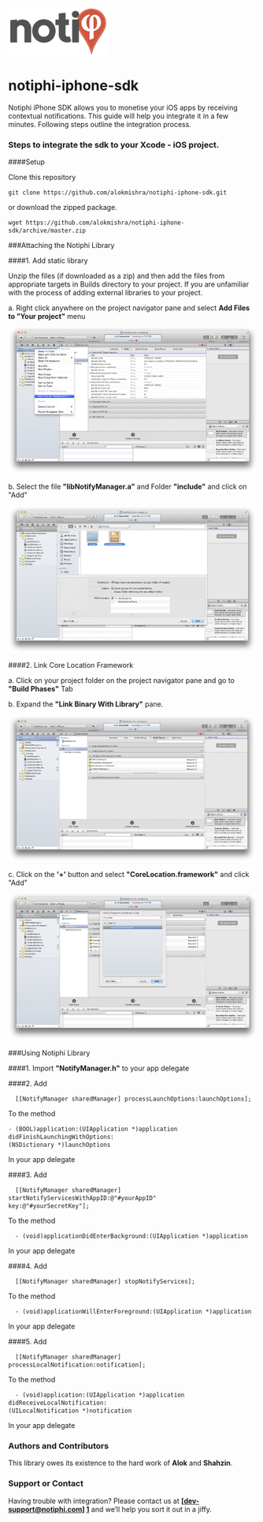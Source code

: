 
![Alt text](/READMESCR/not.png?raw=true)

notiphi-iphone-sdk
==================

Notiphi iPhone SDK allows you to monetise your iOS apps by receiving contextual notifications. This guide will help you integrate it in a few minutes. Following steps outline the integration process.

### Steps to integrate the sdk to your Xcode - iOS project.

####Setup

Clone this repository

```
git clone https://github.com/alokmishra/notiphi-iphone-sdk.git
```

or download the zipped package.

```
wget https://github.com/alokmishra/notiphi-iphone-sdk/archive/master.zip
```

###Attaching the Notiphi Library

####1. Add static library

Unzip the files (if downloaded as a zip) and then add the files from appropriate targets in Builds directory to your project. If you are unfamiliar with the process of adding external libraries to your project.

a. Right click anywhere on the project navigator pane and select **Add Files to "Your project"** menu

![Alt text](/READMESCR/1a.png?raw=true)

b. Select the file **"libNotifyManager.a"** and Folder **"include"** and click on "Add"

![Alt text](/READMESCR/1b.png?raw=true)

####2. Link Core Location Framework

a. Click on your project folder on the project navigator pane and go to **"Build Phases"** Tab

b. Expand the **"Link Binary With Library"** pane.

![Alt text](/READMESCR/2b.png?raw=true)

c. Click on the **'+'** button and select **"CoreLocation.framework"** and click "Add"

![Alt text](/READMESCR/2c.png?raw=true)


###Using Notiphi Library

####1. Import 
**"NotifyManager.h"** to your app delegate

####2. Add
```
  [[NotifyManager sharedManager] processLaunchOptions:launchOptions];
```

To the method

```
- (BOOL)application:(UIApplication *)application didFinishLaunchingWithOptions:
(NSDictionary *)launchOptions 
```

In your app delegate

####3. Add
```
  [[NotifyManager sharedManager] startNotifyServicesWithAppID:@"#yourAppID"
key:@"#yourSecretKey"];
```

To the method

```
  - (void)applicationDidEnterBackground:(UIApplication *)application
 ```

In your app delegate 

####4. Add
```
  [[NotifyManager sharedManager] stopNotifyServices];
 ```

To the method

```
  - (void)applicationWillEnterForeground:(UIApplication *)application
 ```

In your app delegate 

####5. Add
```
  [[NotifyManager sharedManager] processLocalNotification:notification];
 ```

To the method

```
  - (void)application:(UIApplication *)application
didReceiveLocalNotification:
(UILocalNotification *)notification
```

 In your app delegate


### Authors and Contributors

This library owes its existence to the hard work of **Alok** and **Shahzin**.

### Support or Contact

Having trouble with integration? Please contact us at **[dev-support@notiphi.com] [1]** and we’ll help you sort it out in a jiffy.

[1]: mailto:dev-support@notiphi.com        "dev-support@notiphi.com"